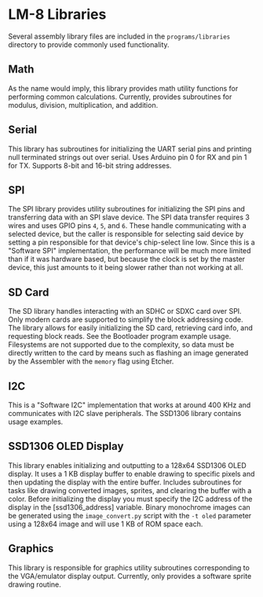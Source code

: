# LM-8 Libraries

Several assembly library files are included in the `programs/libraries` directory to provide commonly used
functionality.

## Math
As the name would imply, this library provides math utility functions for performing common calculations.
Currently, provides subroutines for modulus, division, multiplication, and addition. 

## Serial
This library has subroutines for initializing the UART serial pins and printing null terminated strings
out over serial. Uses Arduino pin 0 for RX and pin 1 for TX. Supports 8-bit and 16-bit string addresses.

## SPI
The SPI library provides utility subroutines for initializing the SPI pins and transferring data with an
SPI slave device. The SPI data transfer requires 3 wires and uses GPIO pins `4`, `5`, and `6`. These 
handle communicating with a selected device, but the caller is responsible for selecting said device by
setting a pin responsible for that device's chip-select line low. Since this is a "Software SPI"
implementation, the performance will be much more limited than if it was hardware based, but because the
clock is set by the master device, this just amounts to it being slower rather than not working at all.

## SD Card
The SD library handles interacting with an SDHC or SDXC card over SPI. Only modern cards are supported to
simplify the block addressing code. The library allows for easily initializing the SD card, retrieving
card info, and requesting block reads. See the Bootloader program example usage. Filesystems are not
supported due to the complexity, so data must be directly written to the card by means such as flashing
an image generated by the Assembler with the `memory` flag using Etcher.

## I2C
This is a "Software I2C" implementation that works at around 400 KHz and communicates with I2C slave
peripherals. The SSD1306 library contains usage examples.

## SSD1306 OLED Display
This library enables initializing and outputting to a 128x64 SSD1306 OLED display. It uses a 1 KB display
buffer to enable drawing to specific pixels and then updating the display with the entire buffer. Includes
subroutines for tasks like drawing converted images, sprites, and clearing the buffer with a color. Before
initializing the display you must specify the I2C address of the display in the [ssd1306_address] 
variable. Binary monochrome images can be generated using the `image_convert.py` script with the `-t oled`
parameter using a 128x64 image and will use 1 KB of ROM space each.

## Graphics
This library is responsible for graphics utility subroutines corresponding to the VGA/emulator display
output. Currently, only provides a software sprite drawing routine.
